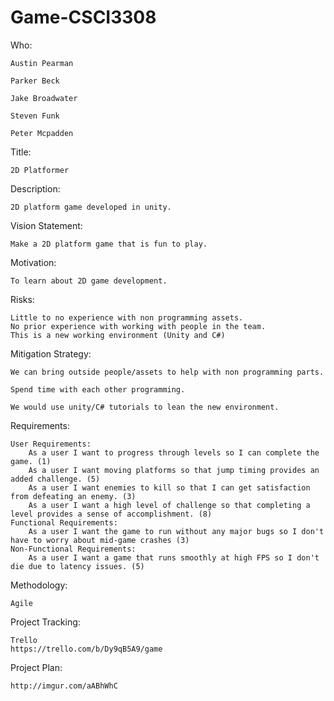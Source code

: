 # Game-CSCI3308

Who:

	Austin Pearman
	
	Parker Beck
	
	Jake Broadwater
	
	Steven Funk
	
	Peter Mcpadden

Title:

	2D Platformer

Description:

	2D platform game developed in unity.

Vision Statement:

	Make a 2D platform game that is fun to play. 

Motivation:

	To learn about 2D game development.

Risks:
	
	Little to no experience with non programming assets.
	No prior experience with working with people in the team.
	This is a new working environment (Unity and C#)

Mitigation Strategy:

	We can bring outside people/assets to help with non programming parts.
	
	Spend time with each other programming.
	
	We would use unity/C# tutorials to lean the new environment. 


Requirements:

	User Requirements:
		As a user I want to progress through levels so I can complete the game. (1)
		As a user I want moving platforms so that jump timing provides an added challenge. (5)
		As a user I want enemies to kill so that I can get satisfaction from defeating an enemy. (3) 
		As a user I want a high level of challenge so that completing a level provides a sense of accomplishment. (8)
	Functional Requirements:
		As a user I want the game to run without any major bugs so I don't have to worry about mid-game crashes (3)
	Non-Functional Requirements:
		As a user I want a game that runs smoothly at high FPS so I don't die due to latency issues. (5)
		
Methodology:

	Agile

Project Tracking:

	Trello
	https://trello.com/b/Dy9qB5A9/game

Project Plan:

	http://imgur.com/aABhWhC
